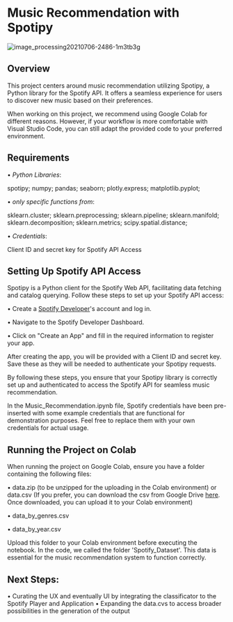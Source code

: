 # Music Recommendation with Spotipy

![image_processing20210706-2486-1m3tb3g](https://github.com/luciaokay/DataMining2023/assets/151770842/792e0b56-f6e8-41d3-9486-75b0a781e883) 

## Overview
This project centers around music recommendation utilizing Spotipy, a Python library for the Spotify API. It offers a seamless experience for users to discover new music based on their preferences.

When working on this project, we recommend using Google Colab for different reasons. 
However, if your workflow is more comfortable with Visual Studio Code, you can still adapt the provided code to your preferred environment.

## Requirements

• _Python Libraries_:

spotipy; 
numpy; 
pandas; 
seaborn; 
plotly.express; 
matplotlib.pyplot; 

• _only specific functions from_:

sklearn.cluster; 
sklearn.preprocessing; 
sklearn.pipeline; 
sklearn.manifold; 
sklearn.decomposition; 
sklearn.metrics; 
scipy.spatial.distance; 

• _Credentials_:

Client ID and secret key for Spotify API Access

## Setting Up Spotify API Access
Spotipy is a Python client for the Spotify Web API, facilitating data fetching and catalog querying. 
Follow these steps to set up your Spotify API access:

• Create a [Spotify Developer](https://developer.spotify.com/)'s account and log in. 

• Navigate to the Spotify Developer Dashboard.

• Click on "Create an App" and fill in the required information to register your app.

After creating the app, you will be provided with a Client ID and secret key. Save these as they will be needed to authenticate your Spotipy requests.

By following these steps, you ensure that your Spotipy library is correctly set up and authenticated to access the Spotify API for seamless music recommendation.

In the Music_Recommendation.ipynb file, Spotify credentials have been pre-inserted with some example credentials that are functional for demonstration purposes. Feel free to replace them with your own credentials for actual usage.

## Running the Project on Colab
When running the project on Google Colab, ensure you have a folder containing the following files:

• data.zip (to be unzipped for the uploading in the Colab environment) or data.csv (If you prefer, you can download the csv from Google Drive [here](https://drive.google.com/drive/folders/1D2pCa-uhnMvLbTpLH2Rx-9ZaG6lVtVgP?usp=sharing). Once downloaded, you can upload it to your Colab environment)

• data_by_genres.csv

• data_by_year.csv

Upload this folder to your Colab environment before executing the notebook. In the code, we called the folder 'Spotify_Dataset'. 
This data is essential for the music recommendation system to function correctly.

## Next Steps:

• Curating the UX and eventually UI by integrating the classificator to the Spotify Player and Application 
• Expanding the data.cvs to access broader possibilities in the generation of the output
